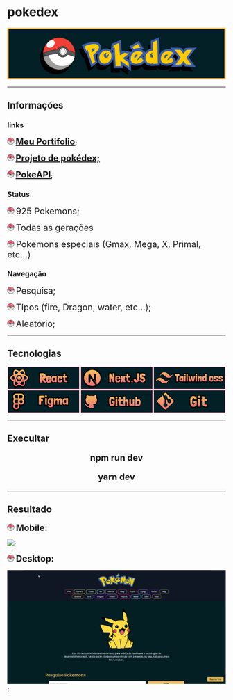# pokedex

<img src="./src/components/img/pokedexBg.png"/>

---

## Informações

### links

**<img width="16" src="./src/components/img/closePokeboll.svg"/> <a style="font-size: 20px;" target="_blank" href="https://meu-portifolio-one.vercel.app/">Meu Portifolio</a>;**

**<img width="16" src="./src/components/img/closePokeboll.svg"/> <a style="font-size: 20px;" target="_blank" href="https://pokemonpokedex.vercel.app/">Projeto de pokédex;</a>**
 
**<img width="16" src="./src/components/img/closePokeboll.svg"/> <a style="font-size: 20px;" target="_blank" href="https://pokeapi.co/">PokeAPI</a>;**


### Status

<img width="16" src="./src/components/img/closePokeboll.svg"/> <span style="font-size: 20px;">925 Pokemons;</span>

<img width="16" src="./src/components/img/closePokeboll.svg"/> <span style="font-size: 20px;">Todas as gerações</span>

<img width="16" src="./src/components/img/closePokeboll.svg"/> <span style="font-size: 20px;">Pokemons especiais (Gmax, Mega, X, Primal, etc...)</span>

### Navegação
 
<img width="16" src="./src/components/img/closePokeboll.svg"/> <span style="font-size: 20px;">Pesquisa;</span>
 
<img width="16" src="./src/components/img/closePokeboll.svg"/> <span style="font-size: 20px;">Tipos (fire, Dragon, water, etc...);</span>
 
<img width="16" src="./src/components/img/closePokeboll.svg"/> <span style="font-size: 20px;">Aleatório;</span>

---


## Tecnologias

<p align="center">
    <img src="https://github.com/Ronaldjga/Ronaldjga/blob/main/img/reactjsBanner.png?raw=true"/>
    <img src="https://github.com/Ronaldjga/Ronaldjga/blob/main/img/nextjsBanner.png?raw=true"/>
    <img src="https://github.com/Ronaldjga/Ronaldjga/blob/main/img/tailwindBanner.png?raw=true"/>
    <img src="https://github.com/Ronaldjga/Ronaldjga/raw/main/img/figmaBanner.png"/>
    <img src="https://github.com/Ronaldjga/Ronaldjga/raw/main/img/githubBanner.png"/>
    <img src="https://github.com/Ronaldjga/Ronaldjga/raw/main/img/gitBanner.png"/>
</p>


---

## Execultar

**<p style="font-size: 20px;" align="center">npm run dev**</p>
**<p style="font-size: 20px;" align="center">yarn dev**</p>


---

## Resultado
 
<img width="16" src="./src/components/img/closePokeboll.svg"/> **<span style="font-size: 20px;">Mobile:</span>**

<img src="./src/components/img/pokemonMobile.gif"/>;

<img width="16" src="./src/components/img/closePokeboll.svg"/> **<span style="font-size: 20px;">Desktop:</span>**

<img src="./src/components/img/pokemonDesktop.gif"/>;
